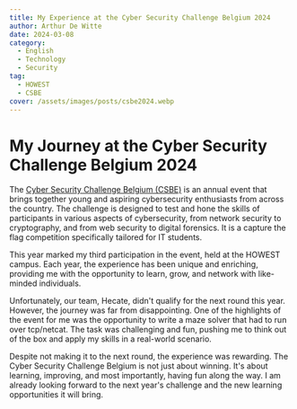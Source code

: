 ```yaml
---
title: My Experience at the Cyber Security Challenge Belgium 2024
author: Arthur De Witte
date: 2024-03-08
category:
  - English
  - Technology
  - Security
tag:
  - HOWEST
  - CSBE
cover: /assets/images/posts/csbe2024.webp
---
```


# My Journey at the Cyber Security Challenge Belgium 2024

The [Cyber Security Challenge Belgium (CSBE)](https://cybersecuritychallenge.be/) is an annual event that brings together young and aspiring cybersecurity enthusiasts from across the country. The challenge is designed to test and hone the skills of participants in various aspects of cybersecurity, from network security to cryptography, and from web security to digital forensics. It is a capture the flag competition specifically tailored for IT students.

This year marked my third participation in the event, held at the HOWEST campus. Each year, the experience has been unique and enriching, providing me with the opportunity to learn, grow, and network with like-minded individuals.

Unfortunately, our team, Hecate, didn't qualify for the next round this year. However, the journey was far from disappointing. One of the highlights of the event for me was the opportunity to write a maze solver that had to run over tcp/netcat. The task was challenging and fun, pushing me to think out of the box and apply my skills in a real-world scenario.

Despite not making it to the next round, the experience was rewarding. The Cyber Security Challenge Belgium is not just about winning. It's about learning, improving, and most importantly, having fun along the way. I am already looking forward to the next year's challenge and the new learning opportunities it will bring.